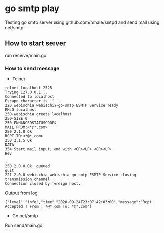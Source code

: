 # go smtp play

Testing go smtp server using github.com/mhale/smtpd and send mail using net/smtp

## How to start server

run receive/main.go

### How to send message
- Telnet
```
telnet localhost 2525    
Trying 127.0.0.1...
Connected to localhost.
Escape character is '^]'.
220 webischia webischia-go-smtp ESMTP Service ready
EHLO localhost
250-webischia greets localhost
250-SIZE 0
250 ENHANCEDSTATUSCODES
MAIL FROM:<*@*.com>  
250 2.1.0 Ok
RCPT TO:<*@*.com>
250 2.1.5 Ok
DATA
354 Start mail input; end with <CR><LF>.<CR><LF>
Hey
 
.
250 2.0.0 Ok: queued
quit
221 2.0.0 webischia webischia-go-smtp ESMTP Service closing transmission channel
Connection closed by foreign host.

```

Output from log
``` 
{"level":"info","time":"2020-09-24T23:07:42+03:00","message":"Rcpt Accepted ! From : *@*.com To: *@*.com"}
```

- Go net/smtp

Run send/main.go